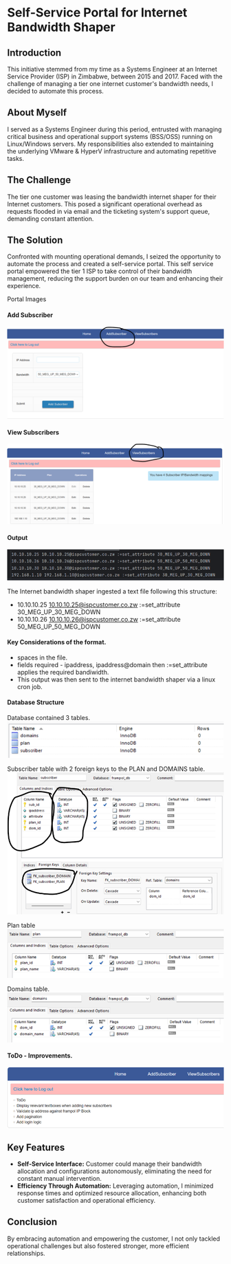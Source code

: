 # Self-Service Portal for Internet Bandwidth Shaper

## Introduction
This initiative stemmed from my time as a Systems Engineer at an Internet Service Provider (ISP) in Zimbabwe, between 2015 and 2017. Faced with the challenge of managing a tier one internet customer's bandwidth needs, I decided to automate this process.

## About Myself
I served as a Systems Engineer during this period, entrusted with managing critical business and operational support systems (BSS/OSS) running on Linux/Windows servers. My responsibilities also extended to maintaining the underlying VMware & HyperV infrastructure and automating repetitive tasks.

## The Challenge
The tier one customer was leasing the bandwidth internet shaper for their Internet customers. This posed a significant operational overhead as requests flooded in via email and the ticketing system's support queue, demanding constant attention.

## The Solution
Confronted with mounting operational demands, I seized the opportunity to automate the process and created a self-service portal. This self service portal empowered the tier 1 ISP to take control of their bandwidth management, reducing the support burden on our team and enhancing their experience.

Portal Images 

#### Add Subscriber 
![img_3.png](static/img/img_3.png)

#### View Subscribers 

![img_1.png](static/img/img_1.png)

#### Output

![img_4.png](static/img/img_4.png)

The Internet bandwidth shaper ingested a text file following this structure:

 - 10.10.10.25 10.10.10.25@ispcustomer.co.zw :=set_attribute 30_MEG_UP_30_MEG_DOWN
 - 10.10.10.26 10.10.10.26@ispcustomer.co.zw :=set_attribute 50_MEG_UP_50_MEG_DOWN

#### Key Considerations of the format. 
- spaces in the file.
- fields required - ipaddress, ipaddress@domain then :=set_attribute applies the required bandiwidth.
- This output was then sent to the internet bandwidth shaper via a linux cron job. 

#### Database Structure

Database contained 3 tables.
![alt text](static/img/image.png)

Subscriber table with 2 foreign keys to the PLAN and DOMAINS table.
![alt text](static/img/image4.png)

Plan table
![alt text](static/img/image-1.png)

Domains table.
![alt text](static/img/image-2.png)

#### ToDo - Improvements.

![alt text](static/img/img44545.png)


## Key Features
- **Self-Service Interface:** Customer could manage their bandwidth allocation and configurations autonomously, eliminating the need for constant manual intervention.
- **Efficiency Through Automation:** Leveraging automation, I minimized response times and optimized resource allocation, enhancing both customer satisfaction and operational efficiency.

## Conclusion
By embracing automation and empowering the customer, I not only tackled operational challenges but also fostered stronger, more efficient relationships. 